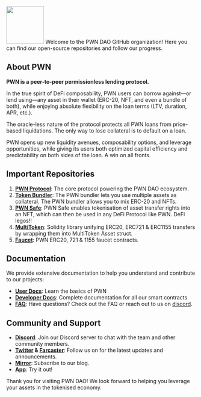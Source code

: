 <img src="https://pwn.xyz/icons/pwn-logo.svg" width="100">
Welcome to the PWN DAO GitHub organization! Here you can find our open-source repositories and follow our progress.

## About PWN

**PWN is a peer-to-peer permissionless lending protocol.** 

In the true spirit of DeFi composability, PWN users can borrow against—or lend using—any asset in their wallet (ERC-20, NFT, and even a bundle of both), while enjoying absolute flexibility on the loan terms (LTV, duration, APR, etc.). 

The oracle-less nature of the protocol protects all PWN loans from price-based liquidations. The only way to lose collateral is to default on a loan.

PWN opens up new liquidity avenues, composability options, and leverage opportunities, while giving its users both optimized capital efficiency and predictability on both sides of the loan. A win on all fronts.

## Important Repositories

1.  [**PWN Protocol**](https://github.com/PWNFinance/pwn_contracts): The core protocol powering the PWN DAO ecosystem.
2.  [**Token Bundler**](https://github.com/PWNFinance/TokenBundler): The PWN bundler lets you use multiple assets as collateral. The PWN bundler allows you to mix ERC-20 and NFTs.
3.  [**PWN Safe**](https://github.com/PWNFinance/pwn_safe): PWN Safe enables tokenisation of asset transfer rights into an NFT, which can then be used in any DeFi Protocol like PWN. DeFi legos!!
4.  [**MultiToken**](https://github.com/PWNFinance/MultiToken): Solidity library unifying ERC20, ERC721 & ERC1155 transfers by wrapping them into MultiToken Asset struct.
5.  [**Faucet**](https://github.com/PWNFinance/faucet): PWN ERC20, 721 & 1155 faucet contracts.

## Documentation

We provide extensive documentation to help you understand and contribute to our projects:

-   [**User Docs**](https://docs.pwn.xyz/): Learn the basics of PWN
-   [**Developer Docs**](https://dev-docs.pwn.xyz/#documentation-structure): Complete documentation for all our smart contracts
-  [**FAQ**](https://dev-docs.pwn.xyz/#documentation-structure): Have questions? Check out the FAQ or reach out to us on [discord](https://discord.gg/aWghBQSdHv).

## Community and Support

-   **[Discord](https://discord.gg/aWghBQSdHv)**: Join our Discord server to chat with the team and other community members.
-   **[Twitter](https://twitter.com/PWNDAO) &  [Farcaster](https://twitter.com/PWNDAO)**: Follow us on for the latest updates and announcements.
-   **[Mirror](https://pwn.mirror.xyz/)**: Subscribe to our blog.
-   **[App](https://app.pwn.xyz/#)**: Try it out!

Thank you for visiting PWN DAO! We look forward to helping you leverage your assets in the tokenised economy.
